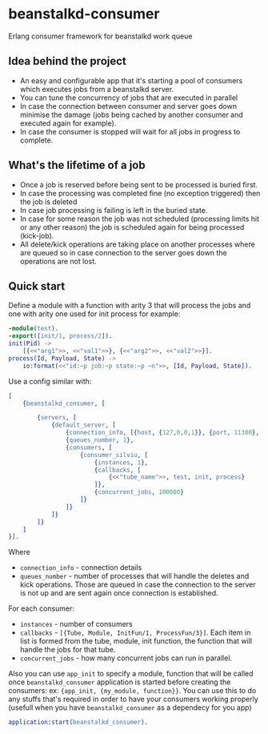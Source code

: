 # beanstalkd-consumer

Erlang consumer framework for beanstalkd work queue

Idea behind the project
-----------------------

- An easy and configurable app that it's starting a pool of consumers which executes jobs from a beanstalkd server.
- You can tune the concurrency of jobs that are executed in parallel
- In case the connection between consumer and server goes down minimise the damage (jobs being cached by another consumer and executed again for example).
- In case the consumer is stopped will wait for all jobs in progress to complete.

What's the lifetime of a job
----------------------------

- Once a job is reserved before being sent to be processed is buried first. 
- In case the processing was completed fine (no exception triggered) then the job is deleted 
- In case job processing is failing is left in the buried state. 
- In case for some reason the job was not scheduled (processing limits hit or any other reason) the job is scheduled again for being processed (kick-job).
- All delete/kick operations are taking place on another processes where are queued so in case connection to the server goes down the operations are not lost.

Quick start
-----------

Define a module with a function with arity 3 that will process the jobs and one with arity one used for init process for example:

```erlang
-module(test).
-export([init/1, process/2]).
init(Pid) ->
    [{<<"arg1">>, <<"val1">>}, {<<"arg2">>, <<"val2">>}].
process(Id, Payload, State) ->
    io:format(<<"id:~p job:~p state:~p ~n">>, [Id, Payload, State]).
```

Use a config similar with:

```erlang
[
    {beanstalkd_consumer, [

        {servers, [
            {default_server, [
                {connection_info, [{host, {127,0,0,1}}, {port, 11300}, {timeout, 5000}]},
                {queues_number, 1},
                {consumers, [
                    {consumer_silviu, [
                        {instances, 1},
                        {callbacks, [
                            {<<"tube_name">>, test, init, process}
                        ]},
                        {concurrent_jobs, 100000}
                    ]}
                ]}
            ]}
        ]}
    ]
}].
```

Where

- `connection_info` - connection details
- `queues_number` - number of processes that will handle the deletes and kick operations. Those are queued in case the 
connection to the server is not up and are sent again once connection is established.

For each consumer:

- `instances` - number of consumers
- `callbacks` - `[{Tube, Module, InitFun/1, ProcessFun/3}]`. Each item in list is formed from the tube, module, init function, the function that will handle the jobs for that tube.
- `concurrent_jobs` - how many concurrent jobs can run in parallel.

Also you can use `app_init` to specify a module, function that will be called once `beanstalkd_consumer` application is started before creating the 
consumers: ex: `{app_init, {my_module, function}}`. You can use this to do any stuffs that's required in order to have your consumers working properly (usefull when you have `beanstalkd_consumer` as a dependecy for you app)


```erlang
application:start(beanstalkd_consumer).
```